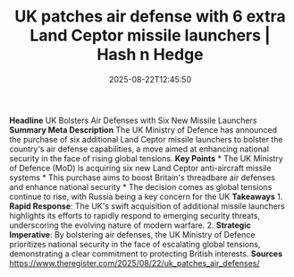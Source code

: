 ﻿---
title: "UK patches air defense with 6 extra Land Ceptor missile launchers | Hash n Hedge"
date: "2025-08-22T12:45:50"
category: "Markets"
summary: ""
slug: "uk-patches-air-defense-with-6-extra-land-ceptor-missile-laun"
source_urls:
  - ""
seo:
  title: "UK patches air defense with 6 extra Land Ceptor missile launchers | Hash n Hedge | Hash n Hedge"
  description: ""
  keywords: ["news", "markets", "brief"]
---
**Headline** UK Bolsters Air Defenses with Six New Missile Launchers  **Summary Meta Description** The UK Ministry of Defence has announced the purchase of six additional Land Ceptor missile launchers to bolster the country's air defense capabilities, a move aimed at enhancing national security in the face of rising global tensions.  **Key Points**  * The UK Ministry of Defence (MoD) is acquiring six new Land Ceptor anti-aircraft missile systems * This purchase aims to boost Britain's threadbare air defenses and enhance national security * The decision comes as global tensions continue to rise, with Russia being a key concern for the UK  **Takeaways**  1. **Rapid Response**: The UK's swift acquisition of additional missile launchers highlights its efforts to rapidly respond to emerging security threats, underscoring the evolving nature of modern warfare. 2. **Strategic Imperative**: By bolstering air defenses, the UK Ministry of Defence prioritizes national security in the face of escalating global tensions, demonstrating a clear commitment to protecting British interests.  **Sources** https://www.theregister.com/2025/08/22/uk_patches_air_defenses/